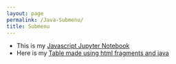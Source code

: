 ```yaml
---
layout: page
permalink: /Java-Submenu/
title: Submenu
--- 
```


* This is my [Javascript Jupyter Notebook](https://anicricket.github.io/automatic-spork/jupyter/classwork/java/2022/09/24/javascript.html)
* Here is my [Table made using html fragments and java](https://anicricket.github.io/automatic-spork/javascript/html/2022/09/24/table.html)
